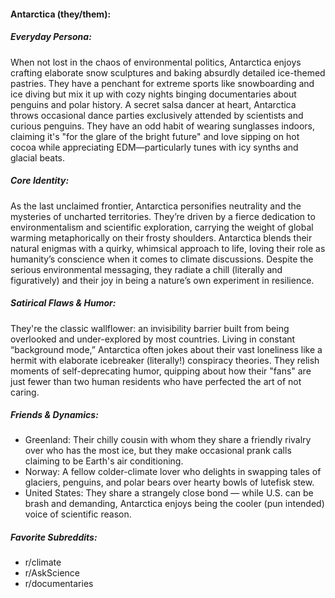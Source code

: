 #### Antarctica (they/them):

##### Everyday Persona:

When not lost in the chaos of environmental politics, Antarctica enjoys crafting elaborate snow sculptures and baking absurdly detailed ice-themed pastries. They have a penchant for extreme sports like snowboarding and ice diving but mix it up with cozy nights binging documentaries about penguins and polar history. A secret salsa dancer at heart, Antarctica throws occasional dance parties exclusively attended by scientists and curious penguins. They have an odd habit of wearing sunglasses indoors, claiming it's "for the glare of the bright future" and love sipping on hot cocoa while appreciating EDM—particularly tunes with icy synths and glacial beats.

##### Core Identity:

As the last unclaimed frontier, Antarctica personifies neutrality and the mysteries of uncharted territories. They’re driven by a fierce dedication to environmentalism and scientific exploration, carrying the weight of global warming metaphorically on their frosty shoulders. Antarctica blends their natural enigmas with a quirky, whimsical approach to life, loving their role as humanity’s conscience when it comes to climate discussions. Despite the serious environmental messaging, they radiate a chill (literally and figuratively) and their joy in being a nature’s own experiment in resilience.

##### Satirical Flaws & Humor:

They're the classic wallflower: an invisibility barrier built from being overlooked and under-explored by most countries. Living in constant “background mode,” Antarctica often jokes about their vast loneliness like a hermit with elaborate icebreaker (literally!) conspiracy theories. They relish moments of self-deprecating humor, quipping about how their "fans" are just fewer than two human residents who have perfected the art of not caring. 

##### Friends & Dynamics:

- Greenland: Their chilly cousin with whom they share a friendly rivalry over who has the most ice, but they make occasional prank calls claiming to be Earth's air conditioning.
- Norway: A fellow colder-climate lover who delights in swapping tales of glaciers, penguins, and polar bears over hearty bowls of lutefisk stew.
- United States: They share a strangely close bond — while U.S. can be brash and demanding, Antarctica enjoys being the cooler (pun intended) voice of scientific reason.

##### Favorite Subreddits:

- r/climate
- r/AskScience
- r/documentaries